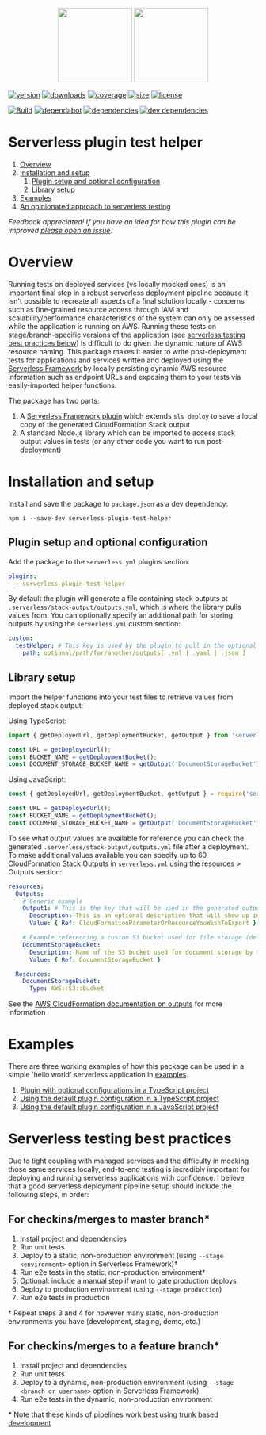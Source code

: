 <p align="center">
  <img height="150" src="https://avatars0.githubusercontent.com/u/36457275?s=400&u=16d355f384ed7f8e0655b7ed1d70ff2e411690d8&v=4e">
  <img height="150" src="https://user-images.githubusercontent.com/2955468/50581158-0b705200-0e25-11e9-9fd5-0fe422e00f2e.png">
</p>

[![version][version]][version-url] [![downloads][downloads]][downloads-url] [![coverage][coverage]][coverage-url] [![size][size]][size-url] [![license][license]][license-url]

[![Build][build]][build-url] [![dependabot][dependabot]][dependabot-url] [![dependencies][dependency]][dependency-url] [![dev dependencies][dev-dependency]][dev-dependency-url]

# Serverless plugin test helper

1. [Overview](#overview)
1. [Installation and setup](#installation-and-setup)
   1. [Plugin setup and optional configuration](#plugin-setup-and-optional-configuration)
   1. [Library setup](#library-setup)
1. [Examples](#Examples)
1. [An opinionated approach to serverless testing](#an-opinionated-approach-to-serverless-testing)

_Feedback appreciated! If you have an idea for how this plugin can be improved [please open an issue](https://github.com/manwaring/serverless-plugin-test-helper/issues/new)._

# Overview

Running tests on deployed services (vs locally mocked ones) is an important final step in a robust serverless deployment pipeline because it isn't possible to recreate all aspects of a final solution locally - concerns such as fine-grained resource access through IAM and scalability/performance characteristics of the system can only be assessed while the application is running on AWS. Running these tests on stage/branch-specific versions of the application (see [serverless testing best practices below](#serverless-testing-best-practices)) is difficult to do given the dynamic nature of AWS resource naming. This package makes it easier to write post-deployment tests for applications and services written and deployed using the [Serverless Framework](https://serverless.com/framework/) by locally persisting dynamic AWS resource information such as endpoint URLs and exposing them to your tests via easily-imported helper functions.

The package has two parts:

1. A [Serverless Framework plugin](https://github.com/serverless/plugins) which extends `sls deploy` to save a local copy of the generated CloudFormation Stack output
1. A standard Node.js library which can be imported to access stack output values in tests (or any other code you want to run post-deployment)

# Installation and setup

Install and save the package to `package.json` as a dev dependency:

`npm i --save-dev serverless-plugin-test-helper`

## Plugin setup and optional configuration

Add the package to the `serverless.yml` plugins section:

```yml
plugins:
  - serverless-plugin-test-helper
```

By default the plugin will generate a file containing stack outputs at `.serverless/stack-output/outputs.yml`, which is where the library pulls values from. You can optionally specify an additional path for storing outputs by using the `serverless.yml` custom section:

```yml
custom:
  testHelper: # This key is used by the plugin to pull in the optional path value
    path: optional/path/for/another/outputs[ .yml | .yaml | .json ]
```

## Library setup

Import the helper functions into your test files to retrieve values from deployed stack output:

Using TypeScript:

```ts
import { getDeployedUrl, getDeploymentBucket, getOutput } from 'serverless-plugin-test-helper';

const URL = getDeployedUrl();
const BUCKET_NAME = getDeploymentBucket();
const DOCUMENT_STORAGE_BUCKET_NAME = getOutput('DocumentStorageBucket');
```

Using JavaScript:

```js
const { getDeployedUrl, getDeploymentBucket, getOutput } = require('serverless-plugin-test-helper');

const URL = getDeployedUrl();
const BUCKET_NAME = getDeploymentBucket();
const DOCUMENT_STORAGE_BUCKET_NAME = getOutput('DocumentStorageBucket');
```

To see what output values are available for reference you can check the generated `.serverless/stack-output/outputs.yml` file after a deployment. To make additional values available you can specify up to 60 CloudFormation Stack Outputs in `serverless.yml` using the resources > Outputs section:

```yml
resources:
  Outputs:
    # Generic example
    Output1: # This is the key that will be used in the generated outputs file
      Description: This is an optional description that will show up in the CloudFormation dashboard
      Value: { Ref: CloudFormationParameterOrResourceYouWishToExport }

    # Example referencing a custom S3 bucket used for file storage (defined under Resources section below)
    DocumentStorageBucket:
      Description: Name of the S3 bucket used for document storage by this stack
      Value: { Ref: DocumentStorageBucket }

  Resources:
    DocumentStorageBucket:
      Type: AWS::S3::Bucket
```

See the [AWS CloudFormation documentation on outputs](https://docs.aws.amazon.com/AWSCloudFormation/latest/UserGuide/outputs-section-structure.html) for more information

# Examples

There are three working examples of how this package can be used in a simple 'hello world' serverless application in [examples](examples).

1. [Plugin with optional configurations in a TypeScript project](examples/custom-ts)
1. [Using the default plugin configuration in a TypeScript project](examples/default-ts)
1. [Using the default plugin configuration in a JavaScript project](examples/default-ts)

# Serverless testing best practices

Due to tight coupling with managed services and the difficulty in mocking those same services locally, end-to-end testing is incredibly important for deploying and running serverless applications with confidence. I believe that a good serverless deployment pipeline setup should include the following steps, in order:

## For checkins/merges to master branch\*

1. Install project and dependencies
1. Run unit tests
1. Deploy to a static, non-production environment (using `--stage <environment>` option in Serverless Framework)†
1. Run e2e tests in the static, non-production environment†
1. Optional: include a manual step if want to gate production deploys
1. Deploy to production environment (using `--stage production`)
1. Run e2e tests in production

† Repeat steps 3 and 4 for however many static, non-production environments you have (development, staging, demo, etc.)

## For checkins/merges to a feature branch\*

1. Install project and dependencies
1. Run unit tests
1. Deploy to a dynamic, non-production environment (using `--stage <branch or username>` option in Serverless Framework)
1. Run e2e tests in the dynamic, non-production environment

\* Note that these kinds of pipelines work best using [trunk based development](https://trunkbaseddevelopment.com/)

<!-- Badge icons -->

[version]: https://flat.badgen.net/npm/v/serverless-plugin-test-helper?icon=npm&label=npm@latest
[downloads]: https://flat.badgen.net/npm/dt/serverless-plugin-test-helper?icon=npm
[coverage]: https://flat.badgen.net/codecov/c/github/manwaring/serverless-plugin-test-helper/?icon=codecov
[size]: https://flat.badgen.net/packagephobia/install/serverless-plugin-test-helper
[license]: https://flat.badgen.net/npm/license/serverless-plugin-test-helper/
[language]: https://flat.badgen.net/badge/typescript/typescript/?icon&label
[style]: https://flat.badgen.net/badge/code%20style/prettier?color=purple&icon=terminal&label
[build]: https://flat.badgen.net/circleci/github/manwaring/serverless-plugin-test-helper/master?icon=circleci
[dependabot]: https://flat.badgen.net/dependabot/manwaring/serverless-plugin-test-helper/?icon=dependabot&label=dependabot
[dependency]: https://flat.badgen.net/david/dep/manwaring/serverless-plugin-test-helper
[dev-dependency]: https://flat.badgen.net/david/dev/manwaring/serverless-plugin-test-helper/?label=dev+dependencies

<!-- Badge URLs -->

[version-url]: https://npmjs.com/package/serverless-plugin-test-helper
[downloads-url]: https://www.npmjs.com/package/serverless-plugin-test-helper
[coverage-url]: https://codecov.io/gh/manwaring/serverless-plugin-test-helper
[size-url]: https://packagephobia.now.sh/result?p=serverless-plugin-test-helper
[license-url]: https://www.npmjs.com/package/serverless-plugin-test-helper
[build-url]: https://circleci.com/gh/manwaring/serverless-plugin-test-helper
[dependabot-url]: https://flat.badgen.net/dependabot/manwaring/serverless-plugin-test-helper
[dependency-url]: https://david-dm.org/manwaring/serverless-plugin-test-helper
[dev-dependency-url]: https://david-dm.org/manwaring/serverless-plugin-test-helper?type=dev
